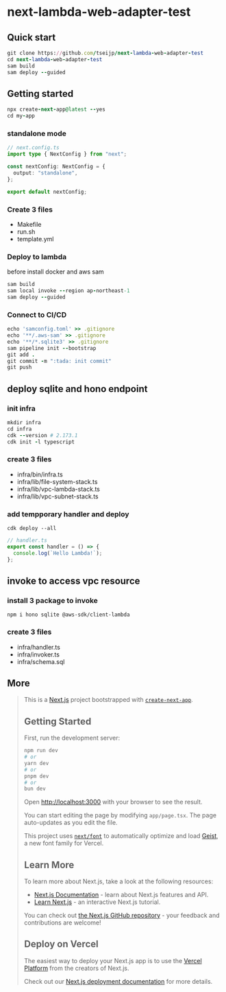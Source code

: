 # next-lambda-web-adapter-test

## Quick start

```ruby
git clone https://github.com/tseijp/next-lambda-web-adapter-test
cd next-lambda-web-adapter-test
sam build
sam deploy --guided
```

## Getting started

```ruby
npx create-next-app@latest --yes
cd my-app
```

### standalone mode

```ts
// next.config.ts
import type { NextConfig } from "next";

const nextConfig: NextConfig = {
  output: "standalone",
};

export default nextConfig;
```

### Create 3 files

- Makefile
- run.sh
- template.yml

### Deploy to lambda

before install docker and aws sam

```ruby
sam build
sam local invoke --region ap-northeast-1
sam deploy --guided
```

### Connect to CI/CD

```ruby
echo 'samconfig.toml' >> .gitignore
echo '**/.aws-sam' >> .gitignore
echo '**/*.sqlite3' >> .gitignore
sam pipeline init --bootstrap
git add .
git commit -m ":tada: init commit"
git push
```

## deploy sqlite and hono endpoint

### init infra

```ruby
mkdir infra
cd infra
cdk --version # 2.173.1
cdk init -l typescript
```

### create 3 files

- infra/bin/infra.ts
- infra/lib/file-system-stack.ts
- infra/lib/vpc-lambda-stack.ts
- infra/lib/vpc-subnet-stack.ts

### add tempporary handler and deploy

`cdk deploy --all`

```ts
// handler.ts
export const handler = () => {
  console.log(`Hello Lambda!`);
};
```

## invoke to access vpc resource

### install 3 package to invoke

```
npm i hono sqlite @aws-sdk/client-lambda
```

### create 3 files

- infra/handler.ts
- infra/invoker.ts
- infra/schema.sql

## More

> This is a [Next.js](https://nextjs.org) project bootstrapped with [`create-next-app`](https://nextjs.org/docs/app/api-reference/cli/create-next-app).
> 
> ## Getting Started
> 
> First, run the development server:
> 
> ```bash
> npm run dev
> # or
> yarn dev
> # or
> pnpm dev
> # or
> bun dev
> ```
> 
> Open [http://localhost:3000](http://localhost:3000) with your browser to see the result.
> 
> You can start editing the page by modifying `app/page.tsx`. The page auto-updates as you edit the file.
> 
> This project uses [`next/font`](https://nextjs.org/docs/app/building-your-application/optimizing/fonts) to automatically optimize and load [Geist](https://vercel.com/font), a new font family for Vercel.
> 
> ## Learn More
> 
> To learn more about Next.js, take a look at the following resources:
> 
> - [Next.js Documentation](https://nextjs.org/docs) - learn about Next.js features and API.
> - [Learn Next.js](https://nextjs.org/learn) - an interactive Next.js tutorial.
> 
> You can check out [the Next.js GitHub repository](https://github.com/vercel/next.js) - your feedback and contributions are welcome!
> 
> ## Deploy on Vercel
> 
> The easiest way to deploy your Next.js app is to use the [Vercel Platform](https://vercel.com/new?utm_medium=default-template&filter=next.js&utm_source=create-next-app&utm_campaign=create-next-app-readme) from the creators of Next.js.
> 
> Check out our [Next.js deployment documentation](https://nextjs.org/docs/app/building-your-application/deploying) for more details.
